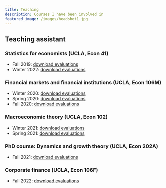 ```yaml
---
title: Teaching
description: Courses I have been involved in
featured_image: /images/headshot1.jpg
---
```


##  Teaching assistant
### Statistics for economists (UCLA, Econ 41)
- Fall 2019: <a href="https://github.com/bojeryd91/bojeryd91.github.io/raw/main/_pages/teaching_evals/TA_evaluations_2019F_Econ_41.pdf" download>download evaluations</a>
- Winter 2022: <a href="https://github.com/bojeryd91/bojeryd91.github.io/raw/main/_pages/teaching_evals/TA_evaluations_2022W_Econ_41.pdf" download>download evaluations</a>

### Financial markets and financial institutions (UCLA, Econ 106M)
- Winter 2020: <a href="https://github.com/bojeryd91/bojeryd91.github.io/raw/main/_pages/teaching_evals/TA_evaluations_2020W_Econ_106M.pdf" download>download evaluations</a>
- Spring 2020: <a href="https://github.com/bojeryd91/bojeryd91.github.io/raw/main/_pages/teaching_evals/TA_evaluations_2020S_Econ_106M.pdf" download>download evaluations</a>
- Fall 2020: <a href="https://github.com/bojeryd91/bojeryd91.github.io/raw/main/_pages/teaching_evals/TA_evaluations_2020F_Econ_106M.pdf" download>download evaluations</a>

### Macroeconomic theory (UCLA, Econ 102)
- Winter 2021: <a href="https://github.com/bojeryd91/bojeryd91.github.io/raw/main/_pages/teaching_evals/TA_evaluations_2021W_Econ_102.pdf" download>download evaluations</a>
- Spring 2021: <a href="https://github.com/bojeryd91/bojeryd91.github.io/raw/main/_pages/teaching_evals/TA_evaluations_2021S_Econ_102.pdf" download>download evaluations</a>

### PhD course: Dynamics and growth theory (UCLA, Econ 202A)
- Fall 2021: <a href="https://github.com/bojeryd91/bojeryd91.github.io/raw/main/_pages/teaching_evals/TA_evaluations_2021F_Econ_202A.pdf" download>download evaluations</a>

### Corporate finance (UCLA, Econ 106F)
- Fall 2022: <a href="https://github.com/bojeryd91/bojeryd91.github.io/raw/main/_pages/teaching_evals/TA_evaluations_2022F_Econ_106F.pdf" download>download evaluations</a>
